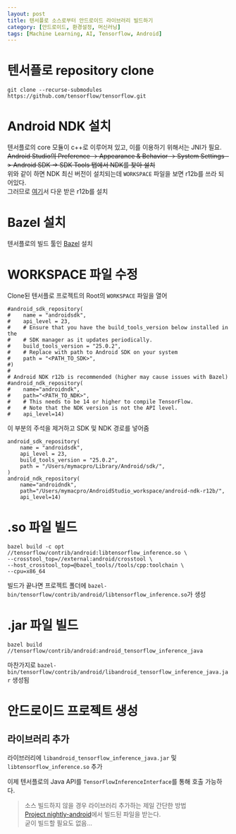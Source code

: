 ```yaml
---
layout: post
title: 텐서플로 소스로부터 안드로이드 라이브러리 빌드하기
category: [안드로이드, 환경설정, 머신러닝]
tags: [Machine Learning, AI, Tensorflow, Android]
---
```


# 텐서플로 repository clone
`git clone --recurse-submodules https://github.com/tensorflow/tensorflow.git`

# Android NDK 설치
텐서플로의 core 모듈이 c++로 이루어져 있고, 이를 이용하기 위해서는 JNI가 필요.  
~~Android Studio의 Preference -> Appearance & Behavior -> System Settings -> Android SDK -> SDK Tools 탭에서 NDK를 찾아 설치~~  
위와 같이 하면 NDK 최신 버전이 설치되는데 `WORKSPACE` 파일을 보면 r12b를 쓰라 되어있다.  
그러므로 [여기](https://developer.android.com/ndk/downloads/older_releases.html#ndk-12b-downloads)서 다운 받은 r12b를 설치

# Bazel 설치
텐서플로의 빌드 툴인 [Bazel](https://docs.bazel.build/versions/master/bazel-overview.html) 설치

# WORKSPACE 파일 수정
Clone된 텐서플로 프로젝트의 Root의 `WORKSPACE` 파일을 열어
```
#android_sdk_repository(
#    name = "androidsdk",
#    api_level = 23,
#    # Ensure that you have the build_tools_version below installed in the
#    # SDK manager as it updates periodically.
#    build_tools_version = "25.0.2",
#    # Replace with path to Android SDK on your system
#    path = "<PATH_TO_SDK>",
#)
#
# Android NDK r12b is recommended (higher may cause issues with Bazel)
#android_ndk_repository(
#    name="androidndk",
#    path="<PATH_TO_NDK>",
#    # This needs to be 14 or higher to compile TensorFlow.
#    # Note that the NDK version is not the API level.
#    api_level=14)
```
이 부분의 주석을 제거하고 SDK 및 NDK 경로를 넣어줌  
```
android_sdk_repository(
    name = "androidsdk",
    api_level = 23,
    build_tools_version = "25.0.2",
    path = "/Users/mymacpro/Library/Android/sdk/",
)
android_ndk_repository(
    name="androidndk",
    path="/Users/mymacpro/AndroidStudio_workspace/android-ndk-r12b/",
    api_level=14)
```

# .so 파일 빌드
```
bazel build -c opt //tensorflow/contrib/android:libtensorflow_inference.so \
--crosstool_top=//external:android/crosstool \
--host_crosstool_top=@bazel_tools//tools/cpp:toolchain \
--cpu=x86_64
```

빌드가 끝나면 프로젝트 폴더에 `bazel-bin/tensorflow/contrib/android/libtensorflow_inference.so`가 생성

# .jar 파일 빌드
```
bazel build //tensorflow/contrib/android:android_tensorflow_inference_java
```

마찬가지로 `bazel-bin/tensorflow/contrib/android/libandroid_tensorflow_inference_java.jar` 생성됨


# 안드로이드 프로젝트 생성
## 라이브러리 추가
라이브러리에 `libandroid_tensorflow_inference_java.jar` 및 `libtensorflow_inference.so` 추가

이제 텐서플로의 Java API를 `TensorFlowInferenceInterface`를 통해 호출 가능하다.  


> 소스 빌드하지 않을 경우 라이브러리 추가하는 제일 간단한 방법  
[Project nightly-android](http://ci.tensorflow.org/view/Nightly/job/nightly-android/)에서 빌드된 파일을 받는다.  
굳이 빌드할 필요도 없음...







